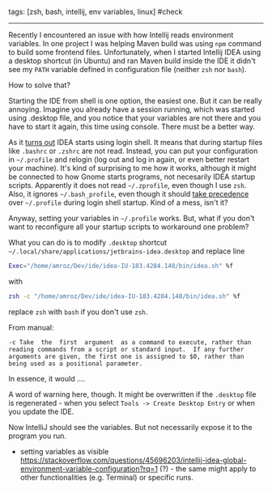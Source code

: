 
tags: [zsh, bash, intellij, env variables, linux] #check

----

Recently I encountered an issue with how Intellij reads environment variables. In one project I was helping Maven build was using `npm` command to build some frontend files. Unfortunately, when I started Intellij IDEA using a desktop shortcut (in Ubuntu) and ran Maven build inside the IDE it didn't see my `PATH` variable defined in configuration file (neither `zsh` nor `bash`).

How to solve that?

Starting the IDE from shell is one option, the easiest one. But it can be really annoying. Imagine you already have a session running, which was started using .desktop file, and you notice that your variables are not there and you have to start it again, this time using console. There must be a better way.

As it [turns out](https://youtrack.jetbrains.com/issue/IDEABKL-7589) IDEA starts using login shell. It means that during startup files like `.bashrc` or `.zshrc` are not read. Instead, you can put your configuration in `~/.profile` and relogin (log out and log in again, or even better restart your machine). It's kind of surprising to me how it works, although it might be connected to how Gnome starts programs, not necesarily IDEA startup scripts. Apparently it does not read `~/.zprofile`, even though I use `zsh`. Also, it ignores `~/.bash_profile`, even though it should [take precedence](https://www.gnu.org/software/bash/manual/html_node/Bash-Startup-Files.html) over `~/.profile` during login shell startup. Kind of a mess, isn't it?

Anyway, setting your variables in `~/.profile` works. But, what if you don't want to reconfigure all your startup scripts to workaround one problem?

What you can do is to modify `.desktop` shortcut `~/.local/share/applications/jetbrains-idea.desktop` and replace line

```bash
Exec="/home/amroz/Dev/ide/idea-IU-183.4284.148/bin/idea.sh" %f
```

with
```bash
zsh -c "/home/amroz/Dev/ide/idea-IU-183.4284.148/bin/idea.sh" %f
```

replace `zsh` with `bash` if you don't use `zsh`.

From manual:
```
-c Take  the  first  argument  as a command to execute, rather than reading commands from a script or standard input.  If any further arguments are given, the first one is assigned to $0, rather than being used as a positional parameter.
```

In essence, it would ....


A word of warning here, though. It might be overwritten if the `.desktop` file is regenerated - when you select `Tools -> Create Desktop Entry` or when you update the IDE.


Now IntelliJ should see the variables. But not necessarily expose it to the program you run.
+ setting variables as visible https://stackoverflow.com/questions/45696203/intellij-idea-global-environment-variable-configuration?rq=1 (?) - the same might apply to other functionalities (e.g. Terminal) or specific runs.
